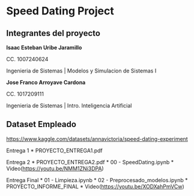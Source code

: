# Speed Dating Project

## Integrantes del proyecto

**Isaac Esteban Uribe Jaramillo** 

CC. 1007240624 

Ingenieria de Sistemas | Modelos y Simulacion de Sistemas I

**Jose Franco Arroyave Cardona** 

CC. 1017209111 

Ingenieria de Sistemas | Intro. Inteligencia Artificial

## Dataset Empleado

https://www.kaggle.com/datasets/annavictoria/speed-dating-experiment

Entrega 1
    * PROYECTO_ENTREGA1.pdf

Entrega 2
    * PROYECTO_ENTREGA2.pdf
    * 00 - SpeedDating.ipynb
    * Video(https://youtu.be/NMM1ZNi3DPA)

Entrega Final
    * 01 - Limpieza.ipynb
    * 02 - Preprocesado_modelos.ipynb
    * PROYECTO_INFORME_FINAL
    * Video(https://youtu.be/XODXahPmVCw)

